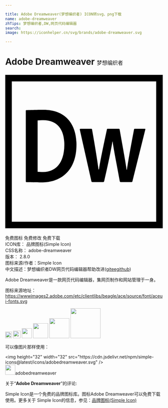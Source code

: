 ```yaml
---

title: Adobe Dreamweaver(梦想编织者) ICON转svg、png下载
name: adobe-dreamweaver
zhTips: 梦想编织者,DW,网页代码编辑器
search: 
image: https://iconhelper.cn/svg/brands/adobe-dreamweaver.svg

---
```


# Adobe Dreamweaver  <small style="font-size: 60%;font-weight: 100">梦想编织者</small>

<div id="svg" class="svg-wrap">
<svg role="img" viewBox="0 0 24 24" xmlns="http://www.w3.org/2000/svg"><title>Adobe Dreamweaver icon</title><path d="M0 .3v23.4h24V.3H0zm1 1h22v21.4H1V1.3zm2.125 4.51c0-.084.017-.117.116-.133.38-.017 1.47-.05 2.597-.05 3.35 0 5.016 2.162 5.016 5.33 0 4.405-2.89 5.74-5.115 5.74-.842 0-2.064-.016-2.51-.032-.065 0-.098-.05-.098-.132V5.808zm1.8 9.27c.28.018.528.034.842.034 1.848 0 3.217-1.304 3.234-4.108.02-2.74-1.4-3.795-3.163-3.795-.347 0-.627.02-.907.038v7.837zm12.688 1.57c-.116 0-.148-.045-.165-.143-.495-2.755-.907-4.703-1.09-6.056h-.016c-.214 1.226-.61 3.257-1.27 6.078-.033.1-.066.127-.148.127h-1.617c-.116 0-.148-.016-.18-.115L11.36 8.66c-.016-.067.018-.133.117-.133h1.617c.066 0 .116.023.132.09.627 3.546.89 5.384.99 6.11h.066c.116-.858.462-2.646 1.204-6.078.033-.1.033-.124.132-.124h1.7c.082 0 .098.04.115.123.578 3.25.957 5.3 1.056 6.126h.05c.16-1.056.38-2.48 1.084-6.144.017-.066.033-.106.116-.106h1.52c.066 0 .116.033.083.116l-1.963 7.894c-.015.083-.03.116-.146.116h-1.617z"/></svg>
</div>
<detail full-name='adobe-dreamweaver'></detail>

<div class="detail-page">
<p>
<span><span class="badge-success badge">免费图标</span> <span class="badge-success badge">免费修改</span>  <span class="badge-success badge">免费下载</span> </span>
<br/>
<span>
ICON库：
<span class="badge-secondary badge">品牌图标(Simple Icon)</span> 
</span>
<br/>
<span>
CSS名称：
<span class="badge-secondary badge">adobe-dreamweaver</span> 
</span>

<br/>
<span>
版本：
<span class="badge-secondary badge">2.8.0</span> 
</span>
<br/>
<span>图标来源/作者：<span class="badge-light badge">Simple Icon</span></span> 
<br/>
<span class="zh-detail">中文描述：<span class="badge-primary badge">梦想编织者</span><span class="badge-primary badge">DW</span><span class="badge-primary badge">网页代码编辑器</span><span class="help-link"><span>帮助改进</span>(<a href="https://gitee.com/liuwave/icon-helper/edit/master/json/brands/adobe-dreamweaver.json" target="_blank" rel="noopener noreferrer">gitee</a><a href="https://github.com/liuwave/icon-helper/edit/master/json/brands/adobe-dreamweaver.json" target="_blank" rel="noopener noreferrer">github</a></span>)</span><br/>
</p>
</div><div class="description description alert alert-light"><p>Adobe Dreamweaver是一款网页代码编辑器，集网页制作和网站管理于一身。</p><p>图标来源地址：<a href="https://wwwimages2.adobe.com/etc/clientlibs/beagle/ace/source/font/aceui-fonts.svg" target="_blank" rel="noopener noreferrer">https://wwwimages2.adobe.com/etc/clientlibs/beagle/ace/source/font/aceui-fonts.svg</a></p></div>
<div class="alert alert-dark">
<img height="21" width="21" src="https://cdn.jsdelivr.net/npm/simple-icons@latest/icons/adobedreamweaver.svg" />
<img height="24" width="24" src="https://cdn.jsdelivr.net/npm/simple-icons@latest/icons/adobedreamweaver.svg" />
<img height="32" width="32" src="https://cdn.jsdelivr.net/npm/simple-icons@latest/icons/adobedreamweaver.svg" />
<img height="48" width="48" src="https://cdn.jsdelivr.net/npm/simple-icons@latest/icons/adobedreamweaver.svg" />
<img height="64" width="64" src="https://cdn.jsdelivr.net/npm/simple-icons@latest/icons/adobedreamweaver.svg" />
<img height="96" width="96" src="https://cdn.jsdelivr.net/npm/simple-icons@latest/icons/adobedreamweaver.svg" />

</div>
<div>
  <p>可以像图片那样使用：    
  </p>
  <div class="alert alert-primary" style="font-size: 14px">
    &lt;img height="32" width="32" src="https://cdn.jsdelivr.net/npm/simple-icons@latest/icons/adobedreamweaver.svg" /&gt;
    <copy-btn content='<img height="32" width="32" src="https://cdn.jsdelivr.net/npm/simple-icons@latest/icons/adobedreamweaver.svg" />'></copy-btn>
  </div>
  <div class="alert alert-secondary">
    <img height="32" width="32" src="https://cdn.jsdelivr.net/npm/simple-icons@latest/icons/adobedreamweaver.svg" />adobedreamweaver
    <copy-btn content="adobedreamweaver" btn-title="复制图标名称"></copy-btn>
  </div>
</div>
<div class="icon-detail__container">
<p>关于“<b>Adobe Dreamweaver</b>”的评论:</p>
</div>
<Vssue title="关于“Adobe Dreamweaver”的评论" />
<div><p>Simple Icon是一个免费的品牌图标库。图标Adobe Dreamweaver可以免费下载使用。更多关于  Simple Icon的信息，参见：<a target="_blank" href="https://iconhelper.cn/brands.html">品牌图标(Simple Icon)</a>
</p></div>
